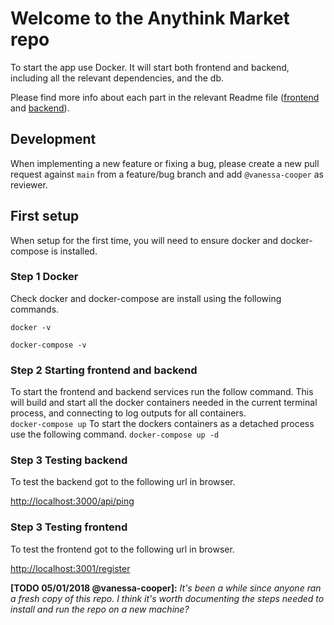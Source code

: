 # Welcome to the Anythink Market repo

To start the app use Docker. It will start both frontend and backend, including all the relevant dependencies, and the db.

Please find more info about each part in the relevant Readme file ([frontend](frontend/readme.md) and [backend](backend/README.md)).

## Development

When implementing a new feature or fixing a bug, please create a new pull request against `main` from a feature/bug branch and add `@vanessa-cooper` as reviewer.

## First setup

When setup for the first time, you will need to ensure docker and docker-compose is installed.

### Step 1 Docker

Check docker and docker-compose are install using the following commands.

`docker -v`

`docker-compose -v`

### Step 2 Starting frontend and backend

To start the frontend and backend services run the follow command. This will build and start all the docker containers needed in the current terminal process, and connecting to log outputs for all containers.  
`docker-compose up`
To start the dockers containers as a detached process use the following command.
`docker-compose up -d`

### Step 3 Testing backend

To test the backend got to the following url in browser.

[http://localhost:3000/api/ping](http://localhost:3000/api/ping)

### Step 3 Testing frontend

To test the frontend got to the following url in browser.

[http://localhost:3001/register](http://localhost:3001/register)

**[TODO 05/01/2018 @vanessa-cooper]:** _It's been a while since anyone ran a fresh copy of this repo. I think it's worth documenting the steps needed to install and run the repo on a new machine?_
